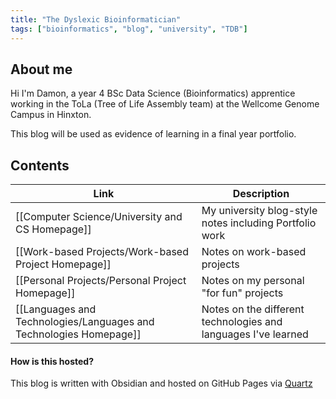 ```yaml
---
title: "The Dyslexic Bioinformatician"
tags: ["bioinformatics", "blog", "university", "TDB"]
---
```


## About me
Hi I'm Damon, a year 4 BSc Data Science (Bioinformatics) apprentice working in the ToLa (Tree of Life Assembly team) at the Wellcome Genome Campus in Hinxton.

This blog will be used as evidence of learning in a final year portfolio.

## Contents

| Link | Description | 
|-----|-----|
| [[Computer Science/University and CS Homepage]] | My university blog-style notes including Portfolio work |
| [[Work-based Projects/Work-based Project Homepage]] | Notes on work-based projects |
| [[Personal Projects/Personal Project Homepage]] | Notes on my personal "for fun" projects | 
| [[Languages and Technologies/Languages and Technologies Homepage]] | Notes on the different technologies and languages I've learned |


#### How is this hosted?
This blog is written with Obsidian and hosted on GitHub Pages via [Quartz](https://github.com/jackyzha0/quartz)